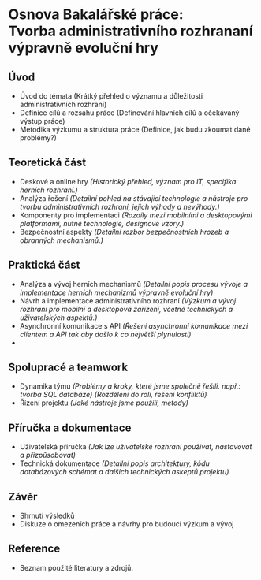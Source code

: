 # Osnova Bakalářské práce: <br> Tvorba administrativního rozhrananí výpravně evoluční hry

## Úvod
- Úvod do témata (Krátký přehled o významu a důležitosti administrativních rozhraní)
- Definice cílů a rozsahu práce (Definování hlavních cílů a očekávaný výstup práce)
- Metodika výzkumu a struktura práce (Definice, jak budu zkoumat dané problémy?)

## Teoretická část
- Deskové a online hry
	*(Historický přehled, význam pro IT, specifika herních rozhraní.)*
- Analýza řešení
	*(Detailní pohled na stávající technologie a nástroje pro tvorbu administrativních rozhraní, jejich výhody a nevýhody.)*
- Komponenty pro implementaci
	*(Rozdíly mezi mobilními a desktopovými platformami, nutné technologie, designové vzory.)*
- Bezpečnostní aspekty
	*(Detailní rozbor bezpečnostních hrozeb a obranných mechanismů.)*

## Praktická část
- Analýza a vývoj herních mechanismů
	*(Detailní popis procesu vývoje a implementace herních mechanizmů výpravně evoluční hry)*
- Návrh a implementace administrativního rozhraní
	*(Výzkum a vývoj rozhraní pro mobilní a desktopová zařízení, včetně technických a uživatelských aspektů.)*
- Asynchronní komunikace s API
	*(Řešení asynchronní komunikace mezi clientem a API tak aby došlo k co největší plynulosti)*
- 

## Spolupracé a teamwork
- Dynamika týmu
	*(Problémy a kroky, které jsme společně řešili. např.: tvorba SQL databáze)*
	*(Rozdělení do rolí, řešení konfliktů)*
- Řízení projektu
	*(Jaké nástroje jsme použili, metody)*

## Příručka a dokumentace
- Uživatelská příručka
	*(Jak lze uživatelské rozhraní používat, nastavovat a přizpůsobovat)*
- Technická dokumentace
	*(Detailní popis architektury, kódu databázových schémat a dalších technických askeptů projektu)*

## Závěr
- Shrnutí výsledků
- Diskuze o omezeních práce a návrhy pro budoucí výzkum a vývoj

## Reference
- Seznam použité literatury a zdrojů.